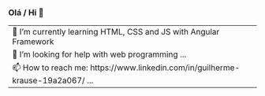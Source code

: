 ### Olá / Hi 👋

<table>
  <tbody>
    <tr>
   <td>🌱 I’m currently learning HTML, CSS and JS with Angular Framework </td>
    </tr>
    <tr>
   <td>🤔 I’m looking for help with web programming ...   </td>
      </tr>
    <tr>
   <td>📫 How to reach me: https://www.linkedin.com/in/guilherme-krause-19a2a067/ ...   </td>
      </tr>
  </tbody>
  </table>
